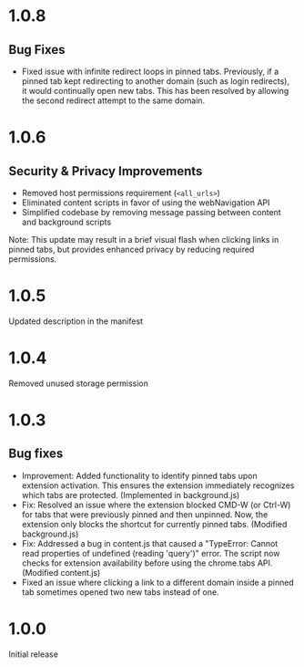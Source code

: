 # 1.0.8
## Bug Fixes
- Fixed issue with infinite redirect loops in pinned tabs. Previously, if a pinned tab kept redirecting to another domain (such as login redirects), it would continually open new tabs. This has been resolved by allowing the second redirect attempt to the same domain.

# 1.0.6
## Security & Privacy Improvements
- Removed host permissions requirement (`<all_urls>`)
- Eliminated content scripts in favor of using the webNavigation API
- Simplified codebase by removing message passing between content and background scripts

Note: This update may result in a brief visual flash when clicking links in pinned tabs, but provides enhanced privacy by reducing required permissions.

# 1.0.5
Updated description in the manifest

# 1.0.4
Removed unused storage permission

# 1.0.3
## Bug fixes
- Improvement: Added functionality to identify pinned tabs upon extension activation. This ensures the extension immediately recognizes which tabs are protected. (Implemented in background.js)
- Fix: Resolved an issue where the extension blocked CMD-W (or Ctrl-W) for tabs that were previously pinned and then unpinned. Now, the extension only blocks the shortcut for currently pinned tabs. (Modified background.js)
- Fix: Addressed a bug in content.js that caused a "TypeError: Cannot read properties of undefined (reading 'query')" error. The script now checks for extension availability before using the chrome.tabs API. (Modified content.js)
- Fixed an issue where clicking a link to a different domain inside a pinned tab sometimes opened two new tabs instead of one.

# 1.0.0
Initial release
